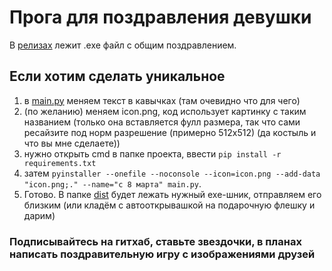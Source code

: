 # Прога для поздравления девушки

В [релизах](https://github.com/massering/congrat-prog/releases) лежит .exe файл с общим поздравлением. 
## Если хотим сделать уникальное
1. в [main.py](main.py) меняем текст в кавычках (там очевидно что для чего)
2. (по желанию) меняем icon.png, код использует картинку с таким названием (только она вставляется фулл размера, так что сами ресайзите под норм разрешение (примерно 512х512) (да костыль и что вы мне сделаете))
3. нужно открыть cmd в папке проекта, ввести 
```pip install -r requirements.txt```
4. затем ```pyinstaller --onefile --noconsole --icon=icon.png --add-data "icon.png;." --name="c 8 марта" main.py```. 
5. Готово. В папке [dist](dist/) будет лежать нужный exe-шник, отправляем его близким (или кладём с автооткрывашкой на подарочную флешку и дарим)

### Подписывайтесь на гитхаб, ставьте звездочки, в планах написать поздравительную игру с изображениями друзей
